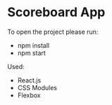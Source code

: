 # Scoreboard App
To open the project please run:

* npm install
* npm start


Used:

* React.js
* CSS Modules
* Flexbox
